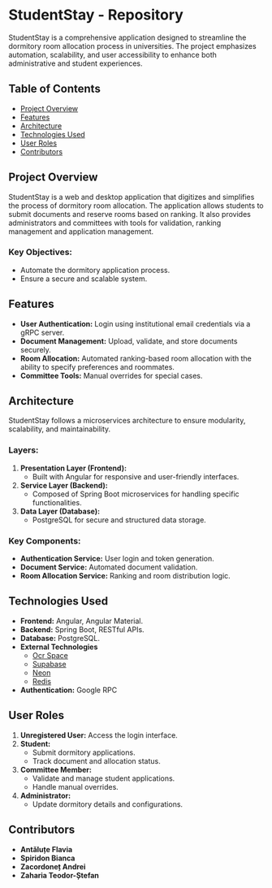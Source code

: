 # StudentStay - Repository

StudentStay is a comprehensive application designed to streamline the dormitory room allocation process in universities. The project emphasizes automation, scalability, and user accessibility to enhance both administrative and student experiences.

## Table of Contents
- [Project Overview](#project-overview)
- [Features](#features)
- [Architecture](#architecture)
- [Technologies Used](#technologies-used)
- [User Roles](#user-roles)
- [Contributors](#contributors)

## Project Overview
StudentStay is a web and desktop application that digitizes and simplifies the process of dormitory room allocation. The application allows students to submit documents and reserve rooms based on ranking. It also provides administrators and committees with tools for validation, ranking management and application management.

### Key Objectives:
- Automate the dormitory application process.
- Ensure a secure and scalable system.

## Features
- **User Authentication:** Login using institutional email credentials via a gRPC server.
- **Document Management:** Upload, validate, and store documents securely.
- **Room Allocation:** Automated ranking-based room allocation with the ability to specify preferences and roommates.
- **Committee Tools:** Manual overrides for special cases.

## Architecture
StudentStay follows a microservices architecture to ensure modularity, scalability, and maintainability.

### Layers:
1. **Presentation Layer (Frontend):**
   - Built with Angular for responsive and user-friendly interfaces.
2. **Service Layer (Backend):**
   - Composed of Spring Boot microservices for handling specific functionalities.
3. **Data Layer (Database):**
   - PostgreSQL for secure and structured data storage.

### Key Components:
- **Authentication Service:** User login and token generation.
- **Document Service:** Automated document validation.
- **Room Allocation Service:** Ranking and room distribution logic.

## Technologies Used
- **Frontend:** Angular, Angular Material.
- **Backend:** Spring Boot, RESTful APIs.
- **Database:** PostgreSQL.
- **External Technologies** 
  - [Ocr Space](https://ocr.space/)
  - [Supabase](https://supabase.com/)
  - [Neon](https://neon.tech/)
  - [Redis](https://redis.io/cloud/)
- **Authentication:** Google RPC

## User Roles
1. **Unregistered User:** Access the login interface.
2. **Student:** 
   - Submit dormitory applications.
   - Track document and allocation status.
3. **Committee Member:**
   - Validate and manage student applications.
   - Handle manual overrides.
4. **Administrator:**
   - Update dormitory details and configurations.

## Contributors
- **Antăluțe Flavia**
- **Spiridon Bianca**
- **Zacordoneț Andrei**
- **Zaharia Teodor-Ștefan**
